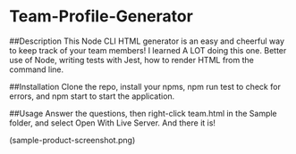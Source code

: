 # Team-Profile-Generator

##Description
This Node CLI HTML generator is an easy and cheerful way to keep track of your team members! I learned A LOT doing this one. Better use of Node, writing tests with Jest, how to render HTML from the command line.

##Installation
Clone the repo, install your npms, npm run test to check for errors, and npm start to start the application. 

##Usage
Answer the questions, then right-click team.html in the Sample folder, and select Open With Live Server. And there it is!

(sample-product-screenshot.png)

